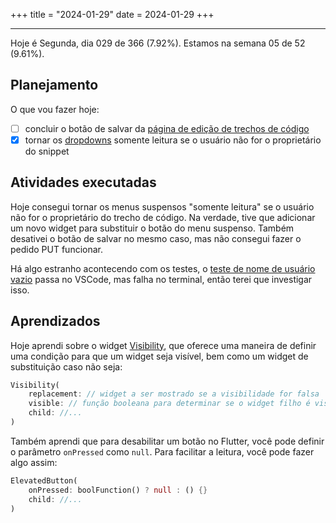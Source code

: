 +++
title = "2024-01-29"
date = 2024-01-29
+++

---

Hoje é Segunda, dia 029 de 366 (7.92%). Estamos na semana 05 de 52 (9.61%).

## Planejamento

O que vou fazer hoje:

- [ ] concluir o botão de salvar da [página de edição de trechos de código](https://github.com/OmnicodeSolutions/luisa_drf_flutter_client/blob/main/lib/edit_snippet.dart)
- [x] tornar os [dropdowns](https://github.com/OmnicodeSolutions/luisa_drf_flutter_client/blob/ab2e876bc3079127b01983f32ff9eb557de71c3b/lib/edit_snippet.dart#L192C21-L234C23) somente leitura se o usuário não for o proprietário do snippet

## Atividades executadas

Hoje consegui tornar os menus suspensos "somente leitura" se o usuário não for o proprietário do trecho de código. Na verdade, tive que adicionar um novo widget para substituir o botão do menu suspenso. Também desativei o botão de salvar no mesmo caso, mas não consegui fazer o pedido PUT funcionar.

Há algo estranho acontecendo com os testes, o [teste de nome de usuário vazio](https://github.com/OmnicodeSolutions/luisa_drf_flutter_client/blob/15f4b7f494e16db93940d156ffc2f269ed7e4e55/test/login_test.dart#L46C3-L59C6) passa no VSCode, mas falha no terminal, então terei que investigar isso.

## Aprendizados

Hoje aprendi sobre o widget [Visibility](https://api.flutter.dev/flutter/widgets/Visibility-class.html), que oferece uma maneira de definir uma condição para que um widget seja visível, bem como um widget de substituição caso não seja:

```dart
Visibility(
    replacement: // widget a ser mostrado se a visibilidade for falsa
    visible: // função booleana para determinar se o widget filho é visível,
    child: //...
)
```

Também aprendi que para desabilitar um botão no Flutter, você pode definir o parâmetro `onPressed` como `null`. Para facilitar a leitura, você pode fazer algo assim:

```dart
ElevatedButton(
    onPressed: boolFunction() ? null : () {}
    child: //...
)
```
